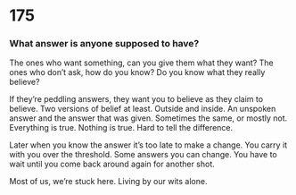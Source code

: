 # 175

### What answer is anyone supposed to have?

The ones who want something, can you give them what they want? The ones who don’t ask, how do you know? Do you know what they really believe?

If they’re peddling answers, they want you to believe as they claim to believe. Two versions of belief at least. Outside and inside. An unspoken answer and the answer that was given. Sometimes the same, or mostly not. Everything is true. Nothing is true. Hard to tell the difference.

Later when you know the answer it’s too late to make a change. You carry it with you over the threshold. Some answers you can change. You have to wait until you come back around again for another shot. 

Most of us, we’re stuck here. Living by our wits alone. 
